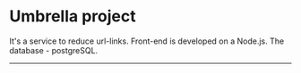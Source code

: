 # Umbrella project
It's a service to reduce url-links. Front-end is developed on a Node.js. The database - postgreSQL.
***

